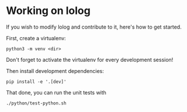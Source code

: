 # Working on lolog

If you wish to modify lolog and contribute to it, here's how to get started.

First, create a virtualenv:

    python3 -m venv <dir>

Don't forget to activate the virtualenv for every development session!

Then install development dependencies:

    pip install -e '.[dev]'

That done, you can run the unit tests with

    ./python/test-python.sh
